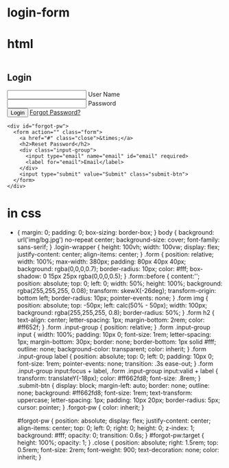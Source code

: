 # login-form
# html
<!DOCTYPE html>
<html lang="en">
<head>
  <meta charset="UTF-8">
  <meta name="viewport" content="width=device-width, initial-scale=1.0">
  <meta http-equiv="X-UA-Compatible" content="ie=edge">
  <link rel="stylesheet" href="style.css">
  <title>Login Form Demo</title>
</head>
<body>
  <div class="login-wrapper">
    <form action="" class="form">
      <img src="img/avatar.png" alt="">
      <h2>Login</h2>
      <div class="input-group">
        <input type="text" name="loginUser" id="loginUser" required>
        <label for="loginUser">User Name</label>
      </div>
      <div class="input-group">
        <input type="password" name="loginPassword" id="loginPassword" required>
        <label for="loginPassword">Password</label>
      </div>
      <input type="submit" value="Login" class="submit-btn">
      <a href="#forgot-pw" class="forgot-pw">Forgot Password?</a>
    </form>

    <div id="forgot-pw">
      <form action="" class="form">
        <a href="#" class="close">&times;</a>
        <h2>Reset Password</h2>
        <div class="input-group">
          <input type="email" name="email" id="email" required>
          <label for="email">Email</label>
        </div>
        <input type="submit" value="Submit" class="submit-btn">
      </form>
    </div>
  </div>
</body>
</html> 

# in css
* {
    margin: 0;
    padding: 0;
    box-sizing: border-box;
  }
  body {
    background: url('img/bg.jpg') no-repeat center;
    background-size: cover;
    font-family: sans-serif;
  }
  .login-wrapper {
    height: 100vh;
    width: 100vw;
    display: flex;
    justify-content: center;
    align-items: center;
  }
  .form {
    position: relative;
    width: 100%;
    max-width: 380px;
    padding: 80px 40px 40px;
    background: rgba(0,0,0,0.7);
    border-radius: 10px;
    color: #fff;
    box-shadow: 0 15px 25px rgba(0,0,0,0.5);
  }
  .form::before {
    content:'';
    position: absolute;
    top: 0;
    left: 0;
    width: 50%;
    height: 100%;
    background: rgba(255,255,255, 0.08);
    transform: skewX(-26deg);
    transform-origin: bottom left;
    border-radius: 10px;
    pointer-events: none;
  }
  .form img {
    position: absolute;
    top: -50px;
    left: calc(50% - 50px);
    width: 100px;
    background: rgba(255,255,255, 0.8);
    border-radius: 50%;
  }
  .form h2 {
    text-align: center;
    letter-spacing: 1px;
    margin-bottom: 2rem;
    color: #ff652f;
  }
  .form .input-group {
    position: relative;
  }
  .form .input-group input {
    width: 100%;
    padding: 10px 0;
    font-size: 1rem;
    letter-spacing: 1px;
    margin-bottom: 30px;
    border: none;
    border-bottom: 1px solid #fff;
    outline: none;
    background-color: transparent;
    color: inherit;
  }
  .form .input-group label {
    position: absolute;
    top: 0;
    left: 0;
    padding: 10px 0;
    font-size: 1rem;
    pointer-events: none;
    transition: .3s ease-out;
  }
  .form .input-group input:focus + label,
  .form .input-group input:valid + label {
    transform: translateY(-18px);
    color: #ff662fd8;
    font-size: .8rem;
  }
  .submit-btn {
    display: block;
    margin-left: auto;
    border: none;
    outline: none;
    background: #ff662fd8;
    font-size: 1rem;
    text-transform: uppercase;
    letter-spacing: 1px;
    padding: 10px 20px;
    border-radius: 5px;
    cursor: pointer;
  }
  .forgot-pw {
    color: inherit;
  }
  
  #forgot-pw {
    position: absolute;
    display: flex;
    justify-content: center;
    align-items: center;
    top: 0;
    left: 0;
    right: 0;
    height: 0;
    z-index: 1;
    background: #fff;
    opacity: 0;
    transition: 0.6s;
  }
  #forgot-pw:target {
    height: 100%;
    opacity: 1;
  }
  .close {
    position: absolute;
    right: 1.5rem;
    top: 0.5rem;
    font-size: 2rem;
    font-weight: 900;
    text-decoration: none;
    color: inherit;
  }
